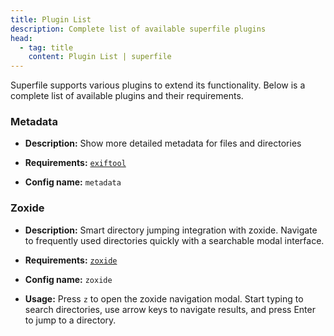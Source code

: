 ```yaml
---
title: Plugin List
description: Complete list of available superfile plugins
head:
  - tag: title
    content: Plugin List | superfile
---
```


Superfile supports various plugins to extend its functionality. Below is a complete list of available plugins and their requirements.

### Metadata

- **Description:** Show more detailed metadata for files and directories

- **Requirements:** [`exiftool`](https://exiftool.org)

- **Config name:** `metadata`

### Zoxide

- **Description:** Smart directory jumping integration with zoxide. Navigate to frequently used directories quickly with a searchable modal interface.

- **Requirements:** [`zoxide`](https://github.com/ajeetdsouza/zoxide)

- **Config name:** `zoxide`

- **Usage:** Press `z` to open the zoxide navigation modal. Start typing to search directories, use arrow keys to navigate results, and press Enter to jump to a directory.